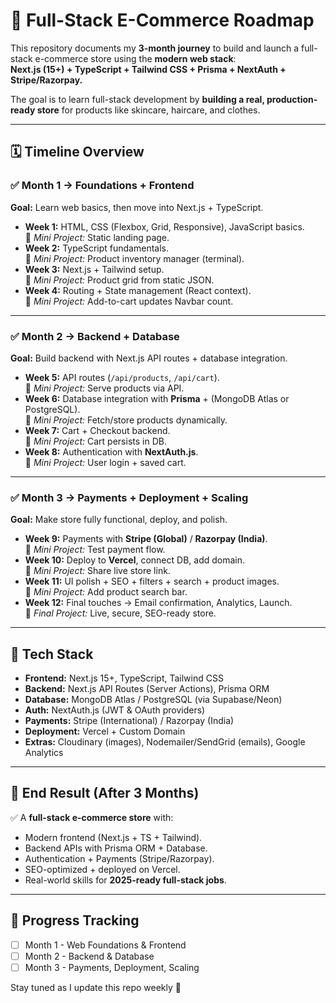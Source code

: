 # 🛒 Full-Stack E-Commerce Roadmap

This repository documents my **3-month journey** to build and launch a full-stack e-commerce store using the **modern web stack**:  
**Next.js (15+) + TypeScript + Tailwind CSS + Prisma + NextAuth + Stripe/Razorpay.**

The goal is to learn full-stack development by **building a real, production-ready store** for products like skincare, haircare, and clothes.

---

## 🗓️ Timeline Overview

### ✅ Month 1 → Foundations + Frontend
**Goal:** Learn web basics, then move into Next.js + TypeScript.

- **Week 1:** HTML, CSS (Flexbox, Grid, Responsive), JavaScript basics.  
  📌 *Mini Project:* Static landing page.  
- **Week 2:** TypeScript fundamentals.  
  📌 *Mini Project:* Product inventory manager (terminal).  
- **Week 3:** Next.js + Tailwind setup.  
  📌 *Mini Project:* Product grid from static JSON.  
- **Week 4:** Routing + State management (React context).  
  📌 *Mini Project:* Add-to-cart updates Navbar count.  

---

### ✅ Month 2 → Backend + Database
**Goal:** Build backend with Next.js API routes + database integration.

- **Week 5:** API routes (`/api/products`, `/api/cart`).  
  📌 *Mini Project:* Serve products via API.  
- **Week 6:** Database integration with **Prisma** + (MongoDB Atlas or PostgreSQL).  
  📌 *Mini Project:* Fetch/store products dynamically.  
- **Week 7:** Cart + Checkout backend.  
  📌 *Mini Project:* Cart persists in DB.  
- **Week 8:** Authentication with **NextAuth.js**.  
  📌 *Mini Project:* User login + saved cart.  

---

### ✅ Month 3 → Payments + Deployment + Scaling
**Goal:** Make store fully functional, deploy, and polish.

- **Week 9:** Payments with **Stripe (Global)** / **Razorpay (India)**.  
  📌 *Mini Project:* Test payment flow.  
- **Week 10:** Deploy to **Vercel**, connect DB, add domain.  
  📌 *Mini Project:* Share live store link.  
- **Week 11:** UI polish + SEO + filters + search + product images.  
  📌 *Mini Project:* Add product search bar.  
- **Week 12:** Final touches → Email confirmation, Analytics, Launch.  
  📌 *Final Project:* Live, secure, SEO-ready store.  

---

## 🚀 Tech Stack

- **Frontend:** Next.js 15+, TypeScript, Tailwind CSS  
- **Backend:** Next.js API Routes (Server Actions), Prisma ORM  
- **Database:** MongoDB Atlas / PostgreSQL (via Supabase/Neon)  
- **Auth:** NextAuth.js (JWT & OAuth providers)  
- **Payments:** Stripe (International) / Razorpay (India)  
- **Deployment:** Vercel + Custom Domain  
- **Extras:** Cloudinary (images), Nodemailer/SendGrid (emails), Google Analytics  

---

## 🎯 End Result (After 3 Months)

✅ A **full-stack e-commerce store** with:  
- Modern frontend (Next.js + TS + Tailwind).  
- Backend APIs with Prisma ORM + Database.  
- Authentication + Payments (Stripe/Razorpay).  
- SEO-optimized + deployed on Vercel.  
- Real-world skills for **2025-ready full-stack jobs**.  

---

## 📌 Progress Tracking
- [ ] Month 1 - Web Foundations & Frontend  
- [ ] Month 2 - Backend & Database  
- [ ] Month 3 - Payments, Deployment, Scaling  

Stay tuned as I update this repo weekly 🚀




